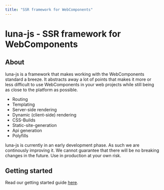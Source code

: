 ```yaml
---
title: "SSR framework for WebComponents"
---
```


# luna-js - SSR framework for WebComponents

## About

luna-js is a framework that makes working with the WebComponents standard a
breeze. It abstracts away a lot of points that makes it more or less
difficult to use WebComponents in your web projects while still being
as close to the platform as possible.

- Routing
- Templating
- Server-side rendering
- Dynamic (client-side) rendering
- CSS-Builds
- Static-site-generation
- Api generation
- Polyfills

luna-js is currently in an early development phase. As such we are continously improving
it. We cannot guarantee that there will be no breaking changes in the future. Use in production
at your own risk.

## Getting started

Read our getting started guide [here](/quick-start).
